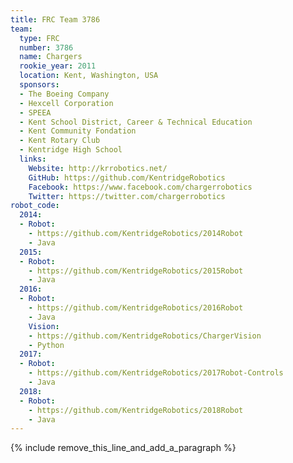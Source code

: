 ```yaml
---
title: FRC Team 3786
team:
  type: FRC
  number: 3786
  name: Chargers
  rookie_year: 2011
  location: Kent, Washington, USA
  sponsors:
  - The Boeing Company
  - Hexcell Corporation
  - SPEEA
  - Kent School District, Career & Technical Education
  - Kent Community Fondation
  - Kent Rotary Club
  - Kentridge High School
  links:
    Website: http://krrobotics.net/
    GitHub: https://github.com/KentridgeRobotics
    Facebook: https://www.facebook.com/chargerrobotics
    Twitter: https://twitter.com/chargerrobotics
robot_code:
  2014:
  - Robot:
    - https://github.com/KentridgeRobotics/2014Robot
    - Java
  2015:
  - Robot:
    - https://github.com/KentridgeRobotics/2015Robot
    - Java
  2016:
  - Robot:
    - https://github.com/KentridgeRobotics/2016Robot
    - Java
    Vision:
    - https://github.com/KentridgeRobotics/ChargerVision
    - Python
  2017:
  - Robot:
    - https://github.com/KentridgeRobotics/2017Robot-Controls
    - Java
  2018:
  - Robot:
    - https://github.com/KentridgeRobotics/2018Robot
    - Java
---
```


{% include remove_this_line_and_add_a_paragraph %}